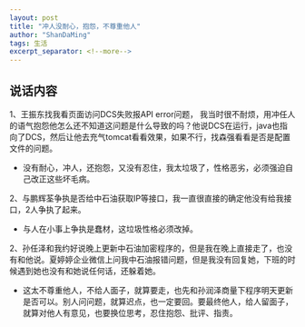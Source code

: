 ```yaml
---
layout: post
title: "冲人没耐心，抱怨，不尊重他人"
author: "ShanDaMing"
tags: 生活
excerpt_separator: <!--more-->
---
```


## 说话内容
1、王振东找我看页面访问DCS失败报API error问题，<!--more--> 我当时很不耐烦，用冲任人的语气抱怨他怎么还不知道这问题是什么导致的吗？他说DCS在运行，java也指向了DCS，然后让他去充气tomcat看看效果，如果不行，找森强看看是否是配置文件的问题。
* 没有耐心，冲人，还抱怨，又没有忍住，我太垃圾了，性格恶劣，必须强迫自己改正这些坏毛病。

2、与鹏辉荃争执是否给中石油获取IP等接口，我一直很直接的确定他没有给我接口，2人争执了起来。
* 与人在小事上争执是蠢材，这垃圾性格必须改掉。

2、孙任泽和我约好说晚上更新中石油加密程序的，但是我在晚上直接走了，也没有和他说。夏婷婷企业微信上问我中石油报错问题，但是我没有回复她，下班的时候遇到她也没有和她说任何话，还躲着她。
* 这太不尊重他人，不给人面子，就算要走，也先和孙润泽商量下程序明天更新是否可以。别人问问题，就算迟点，也一定要回。要最终他人，给人留面子，就算对他人有意见，也要换位思考，忍住抱怨、批评、指责。
